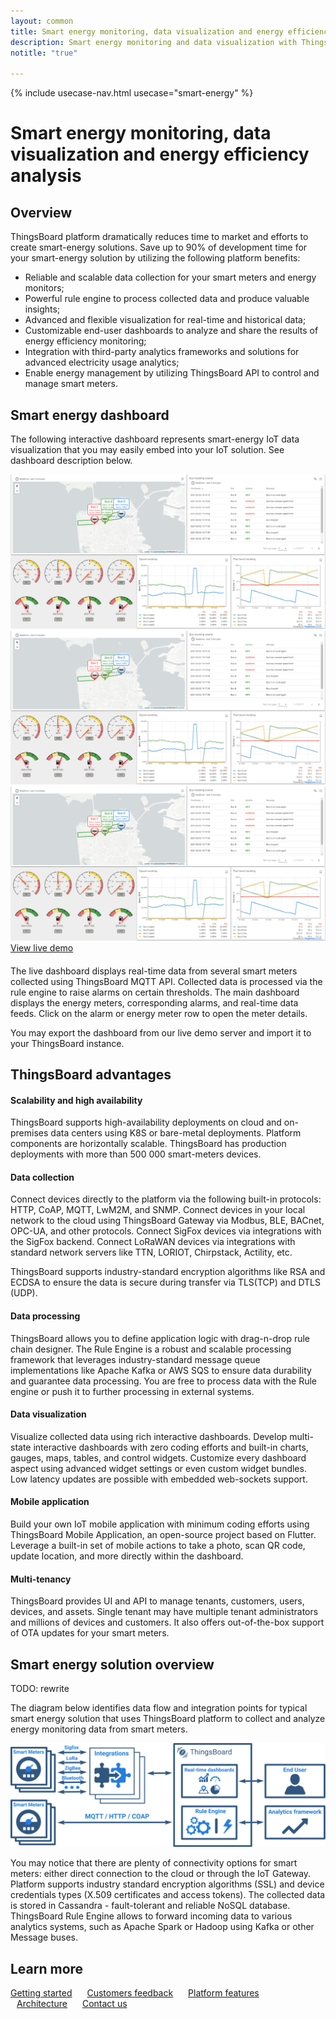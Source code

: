 ```yaml
---
layout: common
title: Smart energy monitoring, data visualization and energy efficiency analysis
description: Smart energy monitoring and data visualization with ThingsBoard IoT Platform
notitle: "true"

---
```


{% include usecase-nav.html usecase="smart-energy" %}

<h1 class="usecase-title">Smart energy monitoring, data visualization and energy efficiency analysis</h1>

## Overview

ThingsBoard platform dramatically reduces time to market and efforts to create smart-energy solutions. Save up to 90% of development time for your smart-energy solution by utilizing the following platform benefits:

  - Reliable and scalable data collection for your smart meters and energy monitors;
  - Powerful rule engine to process collected data and produce valuable insights;
  - Advanced and flexible visualization for real-time and historical data;
  - Customizable end-user dashboards to analyze and share the results of energy efficiency monitoring;
  - Integration with third-party analytics frameworks and solutions for advanced electricity usage analytics;
  - Enable energy management by utilizing ThingsBoard API to control and manage smart meters.

## Smart energy dashboard

The following interactive dashboard represents smart-energy IoT data visualization that you may easily embed into your IoT solution. See dashboard description below.

<div class="usecase-carousel owl-carousel owl-theme" id="slider">
    <div class="slide">
        <img class="item-image" src="/images/fleet-tracking.png" />
    </div>
    <div class="slide">
        <img class="item-image" src="/images/fleet-tracking.png" />
    </div>
    <div class="slide">
        <img class="item-image" src="/images/fleet-tracking.png" />
    </div>
</div>

<div class="center" style="margin-bottom: 20px;">
    <a target="_blank" href="https://demo.thingsboard.io/dashboard/e8e409c0-f2b5-11e6-a6ee-bb0136cc33d0?publicId=963ab470-34c9-11e7-a7ce-bb0136cc33d0&source=realtimeIotDashboards" class="button">View live demo</a>
</div>

The live dashboard displays real-time data from several smart meters collected using ThingsBoard MQTT API. 
Collected data is processed via the rule engine to raise alarms on certain thresholds. 
The main dashboard displays the energy meters, corresponding alarms, and real-time data feeds. 
Click on the alarm or energy meter row to open the meter details.

You may export the dashboard from our live demo server and import it to your ThingsBoard instance.

## ThingsBoard advantages

#### Scalability and high availability

ThingsBoard supports high-availability deployments on cloud and on-premises data centers using K8S or bare-metal deployments. 
Platform components are horizontally scalable. ThingsBoard has production deployments with more than 500 000 smart-meters devices.

#### Data collection

Connect devices directly to the platform via the following built-in protocols: HTTP, CoAP, MQTT, LwM2M, and SNMP. 
Connect devices in your local network to the cloud using ThingsBoard Gateway via Modbus, BLE, BACnet, OPC-UA, and other protocols. 
Connect SigFox devices via integrations with the SigFox backend. 
Connect LoRaWAN devices via integrations with standard network servers like TTN, LORIOT, Chirpstack, Actility, etc.

ThingsBoard supports industry-standard encryption algorithms like RSA and ECDSA to ensure the data is secure during transfer via TLS(TCP) and DTLS (UDP).

#### Data processing

ThingsBoard allows you to define application logic with drag-n-drop rule chain designer. 
The Rule Engine is a robust and scalable processing framework that leverages industry-standard message queue implementations like Apache Kafka or AWS SQS to ensure data durability and guarantee data processing. 
You are free to process data with the Rule engine or push it to further processing in external systems.

#### Data visualization

Visualize collected data using rich interactive dashboards. Develop multi-state interactive dashboards with zero coding efforts and built-in charts, gauges, maps, tables, and control widgets. 
Customize every dashboard aspect using advanced widget settings or even custom widget bundles. 
Low latency updates are possible with embedded web-sockets support.

#### Mobile application

Build your own IoT mobile application with minimum coding efforts using ThingsBoard Mobile Application, an open-source project based on Flutter. 
Leverage a built-in set of mobile actions to take a photo, scan QR code, update location, and more directly within the dashboard.

#### Multi-tenancy

ThingsBoard provides UI and API to manage tenants, customers, users, devices, and assets. 
Single tenant may have multiple tenant administrators and millions of devices and customers.
It also offers out-of-the-box support of OTA updates for your smart meters.


## Smart energy solution overview

TODO: rewrite
 
The diagram below identifies data flow and integration points for typical smart energy solution that uses ThingsBoard platform to collect and analyze energy monitoring data from smart meters.

![Smart energy solution diagram](/images/iot-use-cases/smart-energy-monitoring.svg)

You may notice that there are plenty of connectivity options for smart meters: either direct connection to the cloud or through the IoT Gateway.
Platform supports industry standard encryption algorithms (SSL) and device credentials types (X.509 certificates and access tokens).
The collected data is stored in Cassandra - fault-tolerant and reliable NoSQL database.
ThingsBoard Rule Engine allows to forward incoming data to various analytics systems, such as Apache Spark or Hadoop using Kafka or other Message buses.

## Learn more

<a style="margin-right: 10px;" href="/docs/getting-started-guides/helloworld/" class="button">Getting started</a>
<a style="margin: 10px;" href="/industries/smart-energy/" class="button">Customers feedback</a>
<a style="margin: 10px;" href="/docs/#platform-features" class="button">Platform features</a>
<a style="margin: 10px;" href="/docs/reference/" class="button">Architecture</a>
<a style="margin: 10px;" href="/docs/contact-us/" class="button">Contact us</a>
